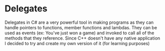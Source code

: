# Delegates
Delegates in C# are a very powerful tool in making programs as they can handle pointers to functions, member functions and lambdas. They can be used as events (ex: You've just won a game) and invoked to call all of the methods that they reference. Since C++ doesn't have any native application I decided to try and create my own version of it (for learning purposes)
